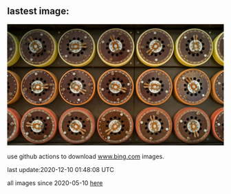 ## lastest image:
![](images/DecryptionMachine.jpg)

use github actions to download www.bing.com images.

last update:2020-12-10 01:48:08 UTC

all images since 2020-05-10 [here](https://github.com/counter2015/bing-daily-images/tree/master/images) 
